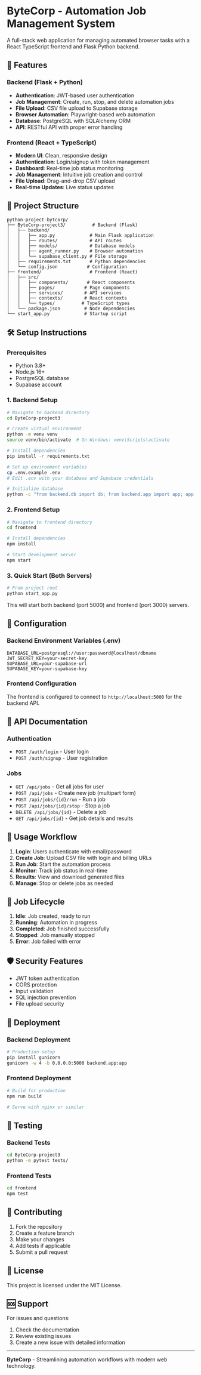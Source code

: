 # ByteCorp - Automation Job Management System

A full-stack web application for managing automated browser tasks with a React TypeScript frontend and Flask Python backend.

## 🚀 Features

### Backend (Flask + Python)
- **Authentication**: JWT-based user authentication
- **Job Management**: Create, run, stop, and delete automation jobs
- **File Upload**: CSV file upload to Supabase storage
- **Browser Automation**: Playwright-based web automation
- **Database**: PostgreSQL with SQLAlchemy ORM
- **API**: RESTful API with proper error handling

### Frontend (React + TypeScript)
- **Modern UI**: Clean, responsive design
- **Authentication**: Login/signup with token management
- **Dashboard**: Real-time job status monitoring
- **Job Management**: Intuitive job creation and control
- **File Upload**: Drag-and-drop CSV upload
- **Real-time Updates**: Live status updates

## 📁 Project Structure

```
python-project-bytcorp/
├── ByteCorp-project3/          # Backend (Flask)
│   ├── backend/
│   │   ├── app.py             # Main Flask application
│   │   ├── routes/            # API routes
│   │   ├── models/            # Database models
│   │   ├── agent_runner.py    # Browser automation
│   │   └── supabase_client.py # File storage
│   ├── requirements.txt       # Python dependencies
│   └── config.json           # Configuration
├── frontend/                  # Frontend (React)
│   ├── src/
│   │   ├── components/       # React components
│   │   ├── pages/           # Page components
│   │   ├── services/        # API services
│   │   ├── contexts/        # React contexts
│   │   └── types/          # TypeScript types
│   └── package.json         # Node dependencies
└── start_app.py             # Startup script
```

## 🛠️ Setup Instructions

### Prerequisites
- Python 3.8+
- Node.js 16+
- PostgreSQL database
- Supabase account

### 1. Backend Setup

```bash
# Navigate to backend directory
cd ByteCorp-project3

# Create virtual environment
python -m venv venv
source venv/bin/activate  # On Windows: venv\Scripts\activate

# Install dependencies
pip install -r requirements.txt

# Set up environment variables
cp .env.example .env
# Edit .env with your database and Supabase credentials

# Initialize database
python -c "from backend.db import db; from backend.app import app; app.app_context().push(); db.create_all()"
```

### 2. Frontend Setup

```bash
# Navigate to frontend directory
cd frontend

# Install dependencies
npm install

# Start development server
npm start
```

### 3. Quick Start (Both Servers)

```bash
# From project root
python start_app.py
```

This will start both backend (port 5000) and frontend (port 3000) servers.

## 🔧 Configuration

### Backend Environment Variables (.env)
```
DATABASE_URL=postgresql://user:password@localhost/dbname
JWT_SECRET_KEY=your-secret-key
SUPABASE_URL=your-supabase-url
SUPABASE_KEY=your-supabase-key
```

### Frontend Configuration
The frontend is configured to connect to `http://localhost:5000` for the backend API.

## 📖 API Documentation

### Authentication
- `POST /auth/login` - User login
- `POST /auth/signup` - User registration

### Jobs
- `GET /api/jobs` - Get all jobs for user
- `POST /api/jobs` - Create new job (multipart form)
- `POST /api/jobs/{id}/run` - Run a job
- `POST /api/jobs/{id}/stop` - Stop a job
- `DELETE /api/jobs/{id}` - Delete a job
- `GET /api/jobs/{id}` - Get job details and results

## 🎯 Usage Workflow

1. **Login**: Users authenticate with email/password
2. **Create Job**: Upload CSV file with login and billing URLs
3. **Run Job**: Start the automation process
4. **Monitor**: Track job status in real-time
5. **Results**: View and download generated files
6. **Manage**: Stop or delete jobs as needed

## 🔄 Job Lifecycle

1. **Idle**: Job created, ready to run
2. **Running**: Automation in progress
3. **Completed**: Job finished successfully
4. **Stopped**: Job manually stopped
5. **Error**: Job failed with error

## 🛡️ Security Features

- JWT token authentication
- CORS protection
- Input validation
- SQL injection prevention
- File upload security

## 🚀 Deployment

### Backend Deployment
```bash
# Production setup
pip install gunicorn
gunicorn -w 4 -b 0.0.0.0:5000 backend.app:app
```

### Frontend Deployment
```bash
# Build for production
npm run build

# Serve with nginx or similar
```

## 🧪 Testing

### Backend Tests
```bash
cd ByteCorp-project3
python -m pytest tests/
```

### Frontend Tests
```bash
cd frontend
npm test
```

## 🤝 Contributing

1. Fork the repository
2. Create a feature branch
3. Make your changes
4. Add tests if applicable
5. Submit a pull request

## 📝 License

This project is licensed under the MIT License.

## 🆘 Support

For issues and questions:
1. Check the documentation
2. Review existing issues
3. Create a new issue with detailed information

---

**ByteCorp** - Streamlining automation workflows with modern web technology.
